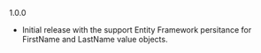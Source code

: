 ﻿1.0.0
  - Initial release with the support Entity Framework persitance for FirstName and LastName value objects.
